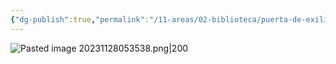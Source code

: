 ```yaml
---
{"dg-publish":true,"permalink":"/11-areas/02-biblioteca/puerta-de-exilio/","noteIcon":""}
---
```


![Pasted image 20231128053538.png|200](/img/user/02%20Image/Pasted%20image%2020231128053538.png)